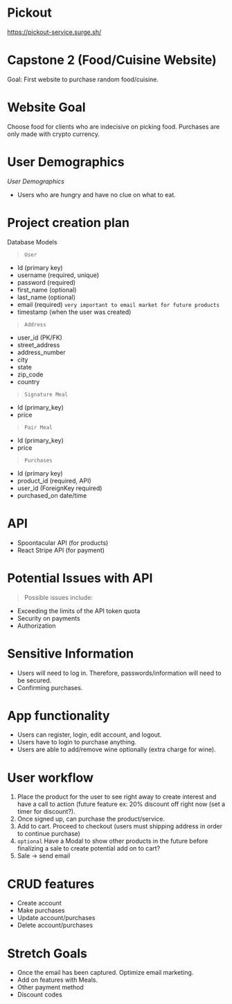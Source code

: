 # Pickout
https://pickout-service.surge.sh/

# Capstone 2 (Food/Cuisine Website)

Goal: First website to purchase random food/cuisine.

# Website Goal

Choose food for clients who are indecisive on picking food. Purchases are only made with crypto currency.

# User Demographics

_User Demographics_

- Users who are hungry and have no clue on what to eat.

# Project creation plan

Database Models

> `User`

- Id (primary key)
- username (required, unique)
- password (required)
- first_name (optional)
- last_name (optional)
- email (required) `very important to email market for future products`
- timestamp (when the user was created)

> `Address`

- user_id (PK/FK)
- street_address
- address_number
- city
- state
- zip_code
- country

> `Signature Meal`

- Id (primary_key)
- price 

> `Pair Meal`

- Id (primary_key)
- price 


> `Purchases`

- Id (primary key)
- product_id (required, API)
- user_id (ForeignKey required)
- purchased_on date/time

# API

- Spoontacular API (for products)
- React Stripe API (for payment)

# Potential Issues with API

> Possible issues include:

- Exceeding the limits of the API token quota
- Security on payments
- Authorization

# Sensitive Information

- Users will need to log in. Therefore, passwords/information will need to be secured.
- Confirming purchases.

# App functionality

- Users can register, login, edit account, and logout.
- Users have to login to purchase anything.
- Users are able to add/remove wine optionally (extra charge for wine).

# User workflow

1. Place the product for the user to see right away to create interest and have a call to action (future feature ex: 20% discount off right now (set a timer for discount?).
2. Once signed up, can purchase the product/service.
3. Add to cart. Proceed to checkout (users must shipping address in order to continue purchase)
4. `optional` Have a Modal to show other products in the future before finalizing a sale to create potential add on to cart?
5. Sale -> send email

# CRUD features

- Create account
- Make purchases
- Update account/purchases
- Delete account/purchases

# Stretch Goals

- Once the email has been captured. Optimize email marketing.
- Add on features with Meals.
- Other payment method
- Discount codes

